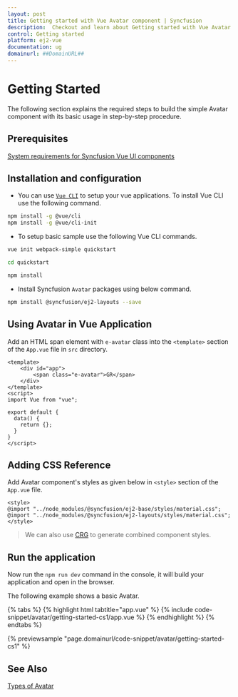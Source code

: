 ```yaml
---
layout: post
title: Getting started with Vue Avatar component | Syncfusion
description:  Checkout and learn about Getting started with Vue Avatar component of Syncfusion Essential JS 2 and more details.
control: Getting started 
platform: ej2-vue
documentation: ug
domainurl: ##DomainURL##
---
```


# Getting Started

The following section explains the required steps to build the simple Avatar component with its basic usage in step-by-step procedure.

## Prerequisites

[System requirements for Syncfusion Vue UI components](https://ej2.syncfusion.com/vue/documentation/system-requirements/)

## Installation and configuration

* You can use [`Vue CLI`](https://github.com/vuejs/vue-cli) to setup your vue applications. To install Vue CLI use the following command.

```bash
npm install -g @vue/cli
npm install -g @vue/cli-init
```

* To setup basic  sample use the following Vue CLI commands.

```bash
vue init webpack-simple quickstart

cd quickstart

npm install

```

* Install Syncfusion `Avatar` packages using below command.

```bash
npm install @syncfusion/ej2-layouts --save
```

## Using Avatar in Vue Application

Add an HTML span element with `e-avatar` class into the `<template>` section of the `App.vue` file in `src` directory.

```
<template>
    <div id="app">
        <span class="e-avatar">GR</span>
    </div>
</template>
<script>
import Vue from "vue";

export default {
  data() {
    return {};
  }
}
</script>
```

## Adding CSS Reference

Add Avatar component's styles as given below in `<style>` section of the `App.vue` file.

```
<style>
@import "../node_modules/@syncfusion/ej2-base/styles/material.css";
@import "../node_modules/@syncfusion/ej2-layouts/styles/material.css";
</style>
```

> We can also use [CRG](https://crg.syncfusion.com/) to generate combined component styles.

## Run the application

Now run the `npm run dev` command in the console, it will build your application and open in the browser.

The following example shows a basic Avatar.

{% tabs %}
{% highlight html tabtitle="app.vue" %}
{% include code-snippet/avatar/getting-started-cs1/app.vue %}
{% endhighlight %}
{% endtabs %}
        
{% previewsample "page.domainurl/code-snippet/avatar/getting-started-cs1" %}

## See Also

[Types of Avatar](../avatar/types)
